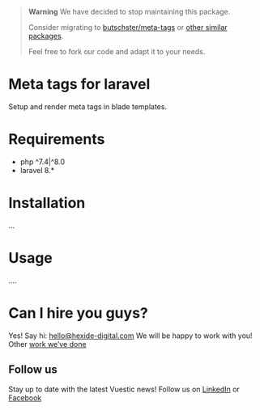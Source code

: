 
> **Warning**
> We have decided to stop maintaining this package.
> 
> Consider migrating to [butschster/meta-tags](https://github.com/butschster/LaravelMetaTags) 
> or [other similar packages](https://packagist.org/?query=laravel%20meta).
>
> Feel free to fork our code and adapt it to your needs.

# Meta tags for laravel

Setup and render meta tags in blade templates.

# Requirements

- php ^7.4|^8.0
- laravel 8.*

# Installation

...

# Usage

....

# Can I hire you guys?

Yes! Say hi: [hello@hexide-digital.com](mailto:hello@hexide-digital.com)
We will be happy to work with you! Other [work we’ve done](https://hexide-digital.com/)

## Follow us

Stay up to date with the latest Vuestic news!
Follow us on [LinkedIn](https://www.linkedin.com/company/hexide-digital) 
or [Facebook](https://www.facebook.com/hexide.digital)
